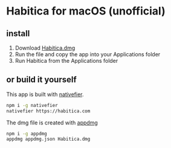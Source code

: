 # Habitica for macOS (unofficial)

## install
1. Download [Habitica.dmg](https://github.com/saada/Habitica-macOS/raw/master/Habitica.dmg)
2. Run the file and copy the app into your Applications folder
3. Run Habitica from the Applications folder

## or build it yourself
This app is built with [nativefier](https://github.com/jiahaog/nativefier).

```bash
npm i -g nativefier
nativefier https://habitica.com
```

The dmg file is created with [appdmg](https://github.com/LinusU/node-appdmg)

```bash
npm i -g appdmg
appdmg appdmg.json Habitica.dmg
```